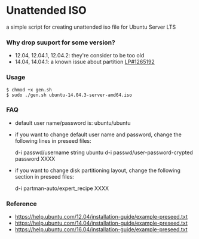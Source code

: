 # Unattended ISO

a simple script for creating unattended iso file for Ubuntu Server LTS


### Why drop suuport for some version?

* 12.04, 12.04.1, 12.04.2: they're consider to be too old
* 14.04, 14.04.1: a known issue about partition [LP#1265192](https://bugs.launchpad.net/bugs/1265192)


### Usage

    $ chmod +x gen.sh
    $ sudo ./gen.sh ubuntu-14.04.3-server-amd64.iso


### FAQ

* default user name/password is: ubuntu/ubuntu

* if you want to change default user name and password, change the following lines in preseed files:

    d-i passwd/username string ubuntu
    d-i passwd/user-password-crypted password XXXX

* if you want to change disk partitioning layout, change the following section in preseed files:

    d-i partman-auto/expert_recipe XXXX


### Reference

* https://help.ubuntu.com/12.04/installation-guide/example-preseed.txt
* https://help.ubuntu.com/14.04/installation-guide/example-preseed.txt
* https://help.ubuntu.com/16.04/installation-guide/example-preseed.txt
